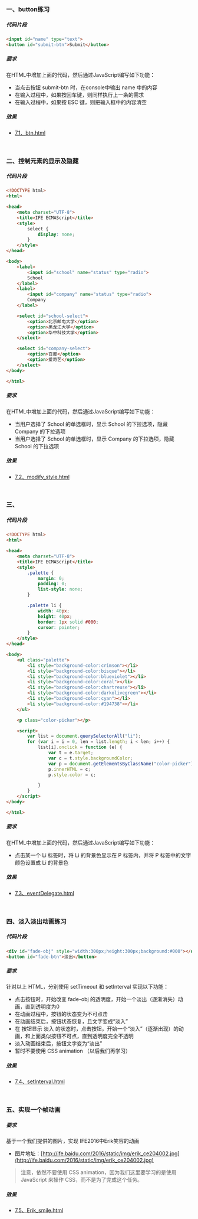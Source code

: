 ### 一、button练习
##### 代码片段
```html
<input id="name" type="text">    
<button id="submit-btn">Submit</button>
```

##### 要求
在HTML中增加上面的代码，然后通过JavaScript编写如下功能：
- 当点击按钮 submit-btn 时，在console中输出 name 中的内容
- 在输入过程中，如果按回车键，则同样执行上一条的需求
- 在输入过程中，如果按 ESC 键，则把输入框中的内容清空

##### 效果
- [7.1、btn.html](https://zpp-github.github.io/ife/7%E3%80%81%E5%92%8C%E9%A1%B5%E9%9D%A2%E5%AF%B9%E8%AF%9D/7.1%E3%80%81btn.html)

<br/>

### 二、控制元素的显示及隐藏
##### 代码片段
```html
<!DOCTYPE html>
<html>

<head>
    <meta charset="UTF-8">
    <title>IFE ECMAScript</title>
    <style>
        select {
            display: none;
        }
    </style>
</head>

<body>
    <label>
        <input id="school" name="status" type="radio">
        School
    </label>
    <label>
        <input id="company" name="status" type="radio">
        Company
    </label>

    <select id="school-select">
        <option>北京邮电大学</option>
        <option>黑龙江大学</option>
        <option>华中科技大学</option>
    </select>

    <select id="company-select">
        <option>百度</option>
        <option>爱奇艺</option>
    </select>
</body>

</html>
```

##### 要求
在HTML中增加上面的代码，然后通过JavaScript编写如下功能：
- 当用户选择了 School 的单选框时，显示 School 的下拉选项，隐藏 Company 的下拉选项
- 当用户选择了 School 的单选框时，显示 Company 的下拉选项，隐藏 School 的下拉选项

##### 效果
- [7.2、modify_style.html](https://zpp-github.github.io/ife/7%E3%80%81%E5%92%8C%E9%A1%B5%E9%9D%A2%E5%AF%B9%E8%AF%9D/7.2、modify_style.html)

<br/>

### 三、
##### 代码片段
```html
<!DOCTYPE html>
<html>

<head>
    <meta charset="UTF-8">
    <title>IFE ECMAScript</title>
    <style>
        .palette {
            margin: 0;
            padding: 0;
            list-style: none;
        }

        .palette li {
            width: 40px;
            height: 40px;
            border: 1px solid #000;
            cursor: pointer;
        }
    </style>
</head>

<body>
    <ul class="palette">
        <li style="background-color:crimson"></li>
        <li style="background-color:bisque"></li>
        <li style="background-color:blueviolet"></li>
        <li style="background-color:coral"></li>
        <li style="background-color:chartreuse"></li>
        <li style="background-color:darkolivegreen"></li>
        <li style="background-color:cyan"></li>
        <li style="background-color:#194738"></li>
    </ul>

    <p class="color-picker"></p>

    <script>
        var list = document.querySelectorAll("li");
        for (var i = i = 0, len = list.length; i < len; i++) {
            list[i].onclick = function (e) {
                var t = e.target;
                var c = t.style.backgroundColor;
                var p = document.getElementsByClassName("color-picker")[0]
                p.innerHTML = c;
                p.style.color = c;

            }
        }
    </script>
</body>

</html>
```

##### 要求
在HTML中增加上面的代码，然后通过JavaScript编写如下功能：
- 点击某一个 Li 标签时，将 Li 的背景色显示在 P 标签内，并将 P 标签中的文字颜色设置成 Li 的背景色

##### 效果
- [7.3、eventDelegate.html](https://zpp-github.github.io/ife/7%E3%80%81%E5%92%8C%E9%A1%B5%E9%9D%A2%E5%AF%B9%E8%AF%9D/7.3、eventDelegate.html)

<br/>

### 四、淡入淡出动画练习
##### 代码片段
```html
<div id="fade-obj" style="width:300px;height:300px;background:#000"></div>
<button id="fade-btn">淡出</button>
```

##### 要求
针对以上 HTML，分别使用 setTimeout 和 setInterval 实现以下功能：
- 点击按钮时，开始改变 fade-obj 的透明度，开始一个淡出（逐渐消失）动画，直到透明度为0
- 在动画过程中，按钮的状态变为不可点击
- 在动画结束后，按钮状态恢复，且文字变成“淡入”
- 在 按钮显示 淡入 的状态时，点击按钮，开始一个“淡入”（逐渐出现）的动画，和上面类似按钮不可点，直到透明度完全不透明
- 淡入动画结束后，按钮文字变为“淡出”
- 暂时不要使用 CSS animation （以后我们再学习）

##### 效果
- [7.4、setInterval.html](https://zpp-github.github.io/ife/7%E3%80%81%E5%92%8C%E9%A1%B5%E9%9D%A2%E5%AF%B9%E8%AF%9D/7.4、setInterval.html)

<br/>

### 五、实现一个帧动画
##### 要求
基于一个我们提供的图片，实现 IFE2016中Erik笑容的动画
- 图片地址：[http://ife.baidu.com/2016/static/img/erik_ce204002.jpg](http://ife.baidu.com/2016/static/img/erik_ce204002.jpg)
>注意，依然不要使用 CSS animation，因为我们这里要学习的是使用 JavaScript 来操作 CSS，而不是为了完成这个任务。

##### 效果
- [7.5、Erik_smile.html](https://zpp-github.github.io/ife/7%E3%80%81%E5%92%8C%E9%A1%B5%E9%9D%A2%E5%AF%B9%E8%AF%9D/7.5、Erik_smile.html)
